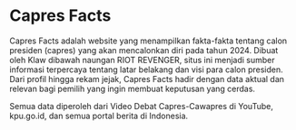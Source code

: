 # Capres Facts

Capres Facts adalah website yang menampilkan fakta-fakta tentang calon presiden (capres) yang akan mencalonkan diri pada tahun 2024. Dibuat oleh Klaw dibawah naungan RIOT REVENGER, situs ini menjadi sumber informasi terpercaya tentang latar belakang dan visi para calon presiden. Dari profil hingga rekam jejak, Capres Facts hadir dengan data aktual dan relevan bagi pemilih yang ingin membuat keputusan yang cerdas.

Semua data diperoleh dari Video Debat Capres-Cawapres di YouTube, kpu.go.id, dan semua portal berita di Indonesia.
